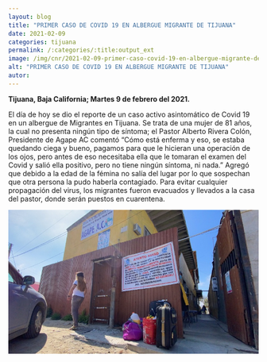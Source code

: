 ```yaml
---
layout: blog
title: "PRIMER CASO DE COVID 19 EN ALBERGUE MIGRANTE DE TIJUANA"
date: 2021-02-09
categories: tijuana
permalink: /:categories/:title:output_ext
image: /img/cnr/2021-02-09-primer-caso-covid-19-en-albergue-migrante-de-tijuana.jpg
alt: "PRIMER CASO DE COVID 19 EN ALBERGUE MIGRANTE DE TIJUANA"
autor:
---
```


**Tijuana, Baja California; Martes 9 de febrero del 2021.** 

El día de hoy se dio el reporte de un caso activo asintomático de Covid 19 en un albergue de Migrantes en Tijuana. 
Se trata de una mujer de 81 años, la cual no presenta ningún tipo de síntoma; el Pastor Alberto Rivera Colón, Presidente de Agape AC comentó “Cómo está enferma y eso, se estaba quedando ciega y bueno, pagamos para que le hicieran una operación de los ojos, pero antes de eso necesitaba ella que le tomaran el examen del Covid y salió ella positivo, pero no tiene ningún síntoma, ni nada.”
Agregó que debido a la edad de la fémina no salía del lugar por lo que sospechan que otra persona la pudo haberla contagiado. Para evitar cualquier propagación del virus, los migrantes fueron evacuados y llevados a la casa del pastor, donde serán puestos en cuarentena.


<div id="carouselExampleSlidesOnly" class="carousel slide" data-ride="carousel">
  <div class="carousel-inner">
    <div class="carousel-item active">
       <img class="d-block w-100" src="/img/cnr/2021-02-09-primer-caso-covid-19-en-albergue-migrante-de-tijuana.jpg" loading="lazy"  alt="PRIMER CASO DE COVID 19 EN ALBERGUE MIGRANTE DE TIJUANA">
    </div>
  </div>
</div>